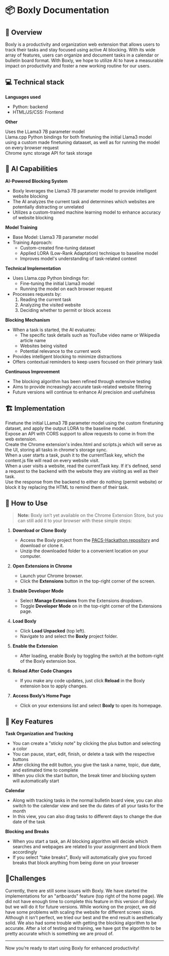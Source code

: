 # 📦 Boxly Documentation


## 🏫 Overview 

Boxly is a productivity and organization web extension that allows users to track their tasks and stay focused using active AI blocking. With its wide array of features, users can organize and document tasks in a calendar or bulletin board format. With Boxly, we hope to utilize AI to have a measurable impact on productivity and foster a new working routine for our users.

## 💻 Technical stack

**Languages used** 
   - Python: backend
   - HTML/JS/CSS: Frontend

**Other**  
  
Uses the LLama3 7B parameter model  
Llama.cpp Python bindings for both finetuning the initial Llama3 model using a custom made finetuning dataaset, as well as for running the model on every browser request  
Chrome sync storage API for task storage

## 🤖 AI Capabilities

**AI-Powered Blocking System**
- Boxly leverages the Llama3 7B parameter model to provide intelligent website blocking
- The AI analyzes the current task and determines which websites are potentially distracting or unrelated
- Utilizes a custom-trained machine learning model to enhance accuracy of website blocking

**Model Training**
- Base Model: Llama3 7B parameter model
- Training Approach: 
  * Custom-created fine-tuning dataset
  * Applied LORA (Low-Rank Adaptation) technique to baseline model
  * Improves model's understanding of task-related context

**Technical Implementation**
- Uses Llama.cpp Python bindings for:
  * Fine-tuning the initial Llama3 model
  * Running the model on each browser request
- Processes requests by:
    1. Reading the current task
    2. Analyzing the visited website
    3. Deciding whether to permit or block access

**Blocking Mechanism**
- When a task is started, the AI evaluates:
  * The specific task details such as YouTube video name or Wikipedia article name
  * Websites being visited
  * Potential relevance to the current work
- Provides intelligent blocking to minimize distractions
- Offers contextual reminders to keep users focused on their primary task

**Continuous Improvement**
- The blocking algorithm has been refined through extensive testing
- Aims to provide increasingly accurate task-related website filtering
- Future versions will continue to enhance AI precision and usefulness


## 🏗️ Implementation
  
Finetune the initial LLama3 7B parameter model using the custom finetuning dataset, and apply the output LORA to the baseline model.  
Expose an API with CORS support to allow requests to come in from the web extension.  
Create the Chrome extension's index.html and scripts.js which will serve as the UI, storing all tasks in chrome's storage sync.  
When a user starts a task, push it to the currentTask key, which the content.js file will read on every website visit.  
When a user visits a website, read the currentTask key. If it's defined, send a request to the backend with the website they are visiting as well as their task.  
Use the response from the backend to either do nothing (permit website) or block it by replacing the HTML to remind them of their task.


## 🚀 How to Use

> **Note:** Boxly isn’t yet available on the Chrome Extension Store, but you can still add it to your browser with these simple steps:

1. **Download or Clone Boxly**
   - Access the Boxly project from the [PACS-Hackathon repository](#) and download or clone it.
   - Unzip the downloaded folder to a convenient location on your computer.

2. **Open Extensions in Chrome**
   - Launch your Chrome browser.
   - Click the **Extensions** button in the top-right corner of the screen.

3. **Enable Developer Mode**
   - Select **Manage Extensions** from the Extensions dropdown.
   - Toggle **Developer Mode** on in the top-right corner of the Extensions page.

4. **Load Boxly**
   - Click **Load Unpacked** (top left).
   - Navigate to and select the **Boxly** project folder.

5. **Enable the Extension**
   - After loading, enable Boxly by toggling the switch at the bottom-right of the Boxly extension box.

6. **Reload After Code Changes**
   - If you make any code updates, just click **Reload** in the Boxly extension box to apply changes.

7. **Access Boxly’s Home Page**
   - Click on your extensions list and select **Boxly** to open its homepage.

  
## 🔑 Key Features

**Task Organization and Tracking**
   - You can create a "sticky note" by clicking the plus button and selecting a color
   - You can pause, start, edit, finish, or delete a task with the respective buttons
   - After clicking the edit button, you give the task a name, topic, due date, and estimated time to complete
   - When you click the start button, the break timer and blocking system will automatically start
     
**Calendar**
   - Along with tracking tasks in the normal bulletin board view, you can also switch to the calendar view and see the du dates of all your tasks for the month
   - In this view, you can also drag tasks to different days to change the due date of the task
     
**Blocking and Breaks**
   - When you start a task, an AI blocking algorithm will decide which searches and webpages are related to your assignment and block them accordingly
   - If you select "take breaks", Boxly will automatically give you forced breaks that block anything from being done on your browser


## 🗻Challenges

Currently, there are still some issues with Boxly. We have started the implementations for an "artboards" feature (top right of the home page). We did not have enough time to complete this feature in this version of Boxly but we will do it for future versions. While working on the project, we did have some problems with scaling the website for different screen sizes. Although it isn't perfect, we tried our best and the end result is aesthetically solid. We also had some trouble with getting the blocking algorithm to be accurate. After a lot of testing and training, we have got the algorithm to be pretty accurate which is something we are proud of.

---


Now you’re ready to start using Boxly for enhanced productivity!
